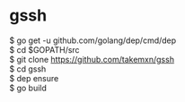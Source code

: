 # gssh  
$ go get -u github.com/golang/dep/cmd/dep  
$ cd $GOPATH/src  
$ git clone https://github.com/takemxn/gssh  
$ cd gssh  
$ dep ensure  
$ go build  
